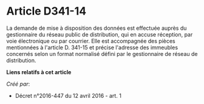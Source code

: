 # Article D341-14

La demande de mise à disposition des données est effectuée auprès du gestionnaire du réseau public de distribution, qui en
accuse réception, par voie électronique ou par courrier. Elle est accompagnée des pièces mentionnées à l'article D. 341-15 et
précise l'adresse des immeubles concernés selon un format normalisé défini par le gestionnaire de réseau de distribution.

**Liens relatifs à cet article**

_Créé par_:

  - Décret n°2016-447 du 12 avril 2016 - art. 1
